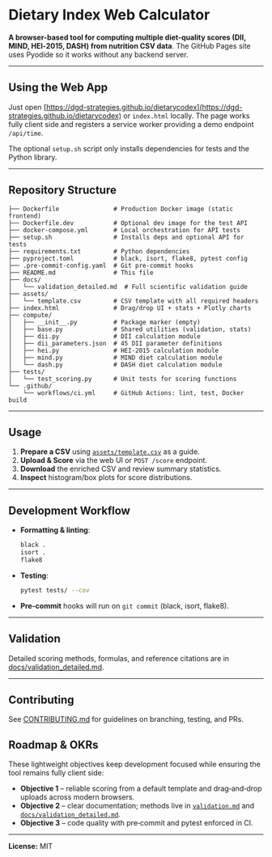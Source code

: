 # Dietary Index Web Calculator

**A browser-based tool for computing multiple diet-quality scores (DII, MIND, HEI‑2015, DASH) from nutrition CSV data**. The GitHub Pages site uses Pyodide so it works without any backend server.

---

## Using the Web App

Just open [https://dgd-strategies.github.io/dietarycodex](https://dgd-strategies.github.io/dietarycodex) or `index.html` locally. The page works fully client side and registers a service worker providing a demo endpoint `/api/time`.

The optional `setup.sh` script only installs dependencies for tests and the Python library.

---

## Repository Structure

```
├── Dockerfile               # Production Docker image (static frontend)
├── Dockerfile.dev           # Optional dev image for the test API
├── docker-compose.yml       # Local orchestration for API tests
├── setup.sh                 # Installs deps and optional API for tests
├── requirements.txt         # Python dependencies
├── pyproject.toml           # black, isort, flake8, pytest config
├── .pre-commit-config.yaml  # Git pre-commit hooks
├── README.md                # This file
├── docs/
│   └── validation_detailed.md  # Full scientific validation guide
├── assets/
│   └── template.csv         # CSV template with all required headers
├── index.html               # Drag/drop UI + stats + Plotly charts
├── compute/
│   ├── __init__.py          # Package marker (empty)
│   ├── base.py              # Shared utilities (validation, stats)
│   ├── dii.py               # DII calculation module
│   ├── dii_parameters.json  # 45 DII parameter definitions
│   ├── hei.py               # HEI-2015 calculation module
│   ├── mind.py              # MIND diet calculation module
│   └── dash.py              # DASH diet calculation module
├── tests/
│   └── test_scoring.py      # Unit tests for scoring functions
└── .github/
    └── workflows/ci.yml     # GitHub Actions: lint, test, Docker build
```

---

## Usage

1. **Prepare a CSV** using [`assets/template.csv`](assets/template.csv) as a guide.
2. **Upload & Score** via the web UI or `POST /score` endpoint.
3. **Download** the enriched CSV and review summary statistics.
4. **Inspect** histogram/box plots for score distributions.

---

## Development Workflow

- **Formatting & linting**:

  ```bash
  black .
  isort .
  flake8
  ```

- **Testing**:

  ```bash
  pytest tests/ --cov
  ```

- **Pre-commit** hooks will run on `git commit` (black, isort, flake8).

---

## Validation

Detailed scoring methods, formulas, and reference citations are in [docs/validation\_detailed.md](docs/validation_detailed.md).

---

## Contributing

See [CONTRIBUTING.md](CONTRIBUTING.md) for guidelines on branching, testing, and PRs.

## Roadmap & OKRs
These lightweight objectives keep development focused while ensuring the tool remains fully client side:

- **Objective 1** – reliable scoring from a default template and drag‑and‑drop uploads across modern browsers.
- **Objective 2** – clear documentation; methods live in [`validation.md`](validation.md) and [`docs/validation_detailed.md`](docs/validation_detailed.md).
- **Objective 3** – code quality with pre‑commit and pytest enforced in CI.

---

**License:** MIT
